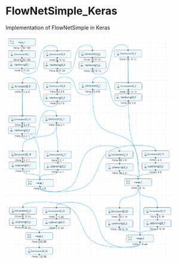 # FlowNetSimple_Keras
Implementation of FlowNetSimple in Keras


<img src="FlowNetSimple.png" alt="FlowNetSimple" class="inline" height="595" width="450"/>
